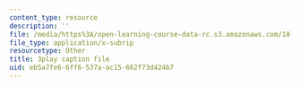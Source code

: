 ```yaml
---
content_type: resource
description: ''
file: /media/https%3A/open-learning-course-data-rc.s3.amazonaws.com/18-06-linear-algebra-spring-2010/eb5a7fe66ff6537aac15662f73d424b7_JibVXBElKL0.vtt
file_type: application/x-subrip
resourcetype: Other
title: 3play caption file
uid: eb5a7fe6-6ff6-537a-ac15-662f73d424b7
---
```

